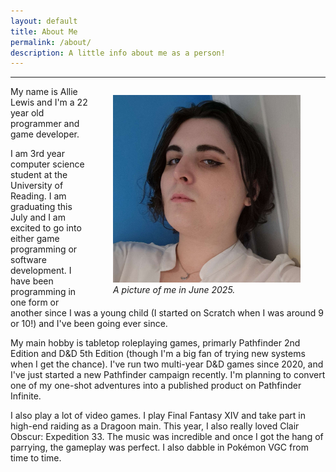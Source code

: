 ```yaml
---
layout: default
title: About Me
permalink: /about/
description: A little info about me as a person!
---
```


---
<style>
    figure {
        float: right;
    }
</style>

<figure>
    <img src="/assets/images/canvas.jpg" width=300>
    <figcaption><i>A picture of me in June 2025.</i></figcaption>
</figure>

My name is Allie Lewis and I'm a 22 year old programmer and game developer.

I am 3rd year computer science student at the University of Reading. I am graduating this July and I am excited to go into either game programming or software development. I have been programming in one form or another since I was a young child (I started on Scratch when I was around 9 or 10!) and I've been going ever since.

My main hobby is tabletop roleplaying games, primarly Pathfinder 2nd Edition and D&D 5th Edition (though I'm a big fan of trying new systems when I get the chance). I've run two multi-year D&D games since 2020, and I've just started a new Pathfinder campaign recently. I'm planning to convert one of my one-shot adventures into a published product on Pathfinder Infinite.

I also play a lot of video games. I play Final Fantasy XIV and take part in high-end raiding as a Dragoon main. This year, I also really loved Clair Obscur: Expedition 33. The music was incredible and once I got the hang of parrying, the gameplay was perfect. I also dabble in Pokémon VGC from time to time.

